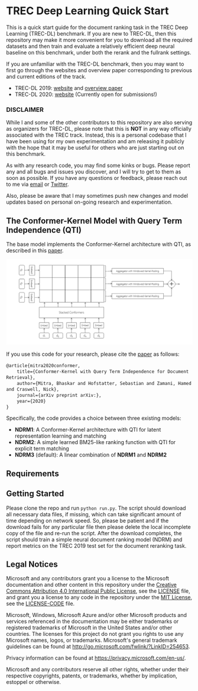 # TREC Deep Learning Quick Start

This is a quick start guide for the document ranking task in the TREC Deep Learning (TREC-DL) benchmark.
If you are new to TREC-DL, then this repository may make it more convenient for you to download all the required datasets and then train and evaluate a relatively efficient deep neural baseline on this benchmark, under both the rerank and the fullrank settings.

If you are unfamiliar with the TREC-DL benchmark, then you may want to first go through the websites and overview paper corresponding to previous and current editions of the track.
* TREC-DL 2019: [website](https://microsoft.github.io/TREC-2019-Deep-Learning) and [overview paper](https://arxiv.org/pdf/2003.07820.pdf)
* TREC-DL 2020: [website](https://microsoft.github.io/TREC-2020-Deep-Learning/) (Currently open for submissions!)

### DISCLAIMER
While I and some of the other contributors to this repository are also serving as organizers for TREC-DL, please note that this is **NOT** in any way officially associated with the TREC track.
Instead, this is a personal codebase that I have been using for my own experimentation and am releasing it publicly with the hope that it may be useful for others who are just starting out on this benchmark.

As with any research code, you may find some kinks or bugs.
Please report any and all bugs and issues you discover, and I will try to get to them as soon as possible.
If you have any questions or feedback, please reach out to me via [email](mailto:bmitra@microsoft.com) or [Twitter](https://twitter.com/UnderdogGeek).

Also, please be aware that I may sometimes push new changes and model updates based on personal on-going research and experimentation.


## The Conformer-Kernel Model with Query Term Independence (QTI)

The base model implements the Conformer-Kernel architecture with QTI, as described in this [paper]().

![The Conformer-Kernel architecture with QTI](images/CK.png)

If you use this code for your research, please cite the [paper]() as follows:

```
@article{mitra2020conformer,
    title={Conformer-Kernel with Query Term Independence for Document Retrieval},
    author={Mitra, Bhaskar and Hofstatter, Sebastian and Zamani, Hamed and Craswell, Nick},
    journal={arXiv preprint arXiv:},
    year={2020}
}
```

Specifically, the code provides a choice between three existing models:
* **NDRM1**: A Conformer-Kernel architecture with QTI for latent representation learning and matching
* **NDRM2**: A simple learned BM25-like ranking function with QTI for explicit term matching
* **NDRM3** (default): A linear combination of **NDRM1** and **NDRM2**


## Requirements

## Getting Started

Please clone the repo and run ```python run.py```.
The script should download all necessary data files, if missing, which can take significant amount of time depending on network speed.
So, please be patient and if the download fails for any particular file then please delete the local incomplete copy of the file and re-run the script.
After the download completes, the script should train a simple neural document ranking model (NDRM) and report metrics on the TREC 2019 test set for the document reranking task.


## Legal Notices

Microsoft and any contributors grant you a license to the Microsoft documentation and other content in this repository under the [Creative Commons Attribution 4.0 International Public License](https://creativecommons.org/licenses/by/4.0/legalcode), see the [LICENSE](LICENSE) file, and grant you a license to any code in the repository under the [MIT License](https://opensource.org/licenses/MIT), see the [LICENSE-CODE](LICENSE-CODE) file.

Microsoft, Windows, Microsoft Azure and/or other Microsoft products and services referenced in the documentation
may be either trademarks or registered trademarks of Microsoft in the United States and/or other countries.
The licenses for this project do not grant you rights to use any Microsoft names, logos, or trademarks.
Microsoft's general trademark guidelines can be found at <http://go.microsoft.com/fwlink/?LinkID=254653>.

Privacy information can be found at <https://privacy.microsoft.com/en-us/>.

Microsoft and any contributors reserve all other rights, whether under their respective copyrights, patents,
or trademarks, whether by implication, estoppel or otherwise.
